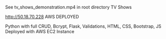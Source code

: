 See tv_shows_demonstration.mp4 in root directory
TV Shows

http://50.18.70.228 AWS DEPLOYED

Python with full CRUD, Bcrypt, Flask, Validations, HTML, CSS, Bootstrap, JS
Deployed with AWS EC2 Instance
